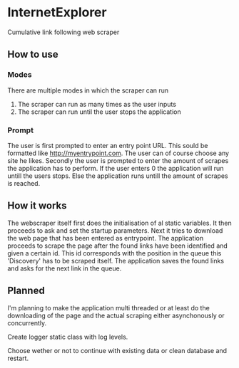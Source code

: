 # InternetExplorer
Cumulative link following web scraper

## How to use

### Modes
There are multiple modes in which the scraper can run
1. The scraper can run as many times as the user inputs
2. The scraper can run until the user stops the application

### Prompt
The user is first prompted to enter an entry point URL.
This sould be formatted like http://myentrypoint.com.
The user can of course choose any site he likes.
Secondly the user is prompted to enter the amount of scrapes the application has to perform.
If the user enters 0 the application will run untill the users stops.
Else the application runs untill the amount of scrapes is reached.

## How it works
The webscraper itself first does the initialisation of al static variables.
It then proceeds to ask and set the startup parameters.
Next it tries to download the web page that has been entered as entrypoint.
The application proceeds to scrape the page after the found links have been identified and given a certain id.
This id corresponds with the position in the queue this 'Discovery' has to be scraped itself.
The application saves the found links and asks for the next link in the queue.

## Planned
I'm planning to make the application multi threaded or at least do the downloading of the page and the actual scraping either asynchonously or concurrently.

Create logger static class with log levels.

Choose wether or not to continue with existing data or clean database and restart.
